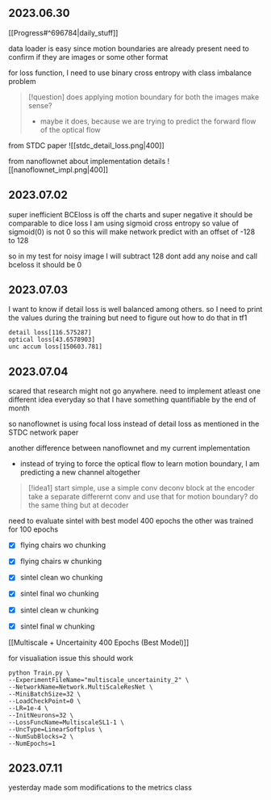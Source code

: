 ## 2023.06.30
[[Progress#^696784|daily_stuff]]

data loader is easy since motion boundaries are already present 
need to confirm if they are images or some other format 

for loss function, I need to use binary cross entropy with class imbalance problem 

>[!question] does applying motion boundary for both the images make sense? 
>- maybe it does, because we are trying to predict the forward flow of the optical flow 


from STDC paper 
![[stdc_detail_loss.png|400]]


from nanoflownet about implementation details 
![[nanoflownet_impl.png|400]]


## 2023.07.02

super inefficient 
BCEloss is off the charts and super negative 
it should be comparable to dice loss 
I am using sigmoid cross entropy
so value of sigmoid(0) is not 0 
so this will make network predict with an offset of -128 to 128

so in my test
for noisy image I will subtract 128 
dont add any noise 
and call bceloss 
it should be 0 

## 2023.07.03

I want to know if detail loss is well balanced among others. 
so I need to print the values during the training
but need to figure out how to do that in tf1
```
detail loss[116.575287]
optical loss[43.6578903]
unc accum loss[150603.781]
```

## 2023.07.04

scared that research might not go anywhere. 
need to implement atleast one different idea everyday so that I have something quantifiable by the end of month

so nanoflownet is using focal loss instead of detail loss as mentioned in the STDC network paper 

another difference between nanoflownet and my current implementation
- instead of trying to force the optical flow to learn motion boundary, I am predicting a new channel altogether

>[!idea1]
>start simple, 
>use a simple conv deconv block 
>at the encoder take a separate differernt conv and use that for motion boundary? 
>do the same thing but at decoder 
>


need to evaluate sintel with best model 400 epochs 
the other was trained for 100 epochs


- [x] flying chairs wo chunking
- [x] flying chairs w chunking
- [x] sintel clean wo chunking
- [x] sintel final wo chunking
- [x] sintel clean w chunking
- [x] sintel final w chunking


[[Multiscale + Uncertainity 400 Epochs (Best Model)]]



for visualiation issue 
this should work 
```
python Train.py \
--ExperimentFileName="multiscale_uncertainity_2" \
--NetworkName=Network.MultiScaleResNet \
--MiniBatchSize=32 \
--LoadCheckPoint=0 \
--LR=1e-4 \
--InitNeurons=32 \
--LossFuncName=MultiscaleSL1-1 \
--UncType=LinearSoftplus \
--NumSubBlocks=2 \
--NumEpochs=1
```

## 2023.07.11
yesterday made som modifications to the metrics class 